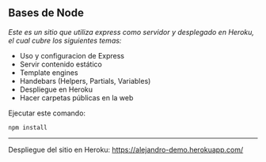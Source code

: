 ## Bases de Node

_Este es un sitio que utiliza express como servidor y desplegado en Heroku, el cual cubre los siguientes temas:_

* Uso y configuracion de Express
* Servir contenido estático
* Template engines
* Handebars (Helpers, Partials, Variables)
* Despliegue en Heroku
* Hacer carpetas públicas en la web

Ejecutar este comando:

```
npm install
```

---
Despliegue del sitio en Heroku: https://alejandro-demo.herokuapp.com/